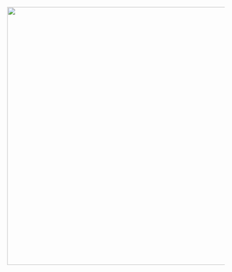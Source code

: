 <img src="https://raw.githubusercontent.com/realcoloride/realcoloride/main/coloride.gif" href="https://gist.github.com/realcoloride/6a3f99f697834bedc21a85092f273a2d" width="1592" height="598"></img>
